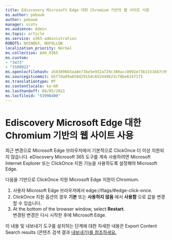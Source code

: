 ```yaml
---
title: Ediscovery Microsoft Edge 대한 Chromium 기반의 웹 사이트 사용
ms.author: pebaum
author: pebaum
manager: scotv
ms.audience: Admin
ms.topic: article
ms.service: o365-administration
ROBOTS: NOINDEX, NOFOLLOW
localization_priority: Normal
ms.collection: Adm_O365
ms.custom:
- "3473"
- "3100022"
ms.openlocfilehash: a583896b5aa8e73be5e932a729c380acc8092e73b2151647c999f9a7b69669b6
ms.sourcegitcommit: b5f7da89a650d2915dc652449623c78be6247175
ms.translationtype: MT
ms.contentlocale: ko-KR
ms.lasthandoff: 08/05/2021
ms.locfileid: "53998400"
---
```

# <a name="using-microsoft-edge-based-on-chromium-browsers-for-ediscovery-export"></a>Ediscovery Microsoft Edge 대한 Chromium 기반의 웹 사이트 사용

최근 변경으로 Microsoft Edge 브라우저에서 기본적으로 ClickOnce 더 이상 지원되지 않습니다. eDiscovery Microsoft 365 도구를 계속 사용하려면 Microsoft Internet Explorer 또는 ClickOnce 지원 기능을 사용하도록 설정해야 Microsoft Edge. 

다음을 기반으로 ClickOnce 지원 Microsoft Edge 지원이 Chromium. 
1. 사용자 Microsoft Edge 브라우저에서 edge://flags/#edge-click-once.
2. ClickOnce 지원 옵션의 경우 **기본** 또는 **사용하지 않음** 에서 **사용함** 으로 값을 변경할 수 있습니다. 
3. At the bottom of the browser window, select **Restart**. <br>
 변경된 변경은 다시 시작한 후에 Microsoft Edge. 

이 내용 및 내보내기 도구를 설치하는 단계에 대한 자세한 내용은 Export Content Search results (콘텐츠 검색 결과 [내보내기)를 참조하세요.](https://docs.microsoft.com/microsoft-365/compliance/export-search-results)
